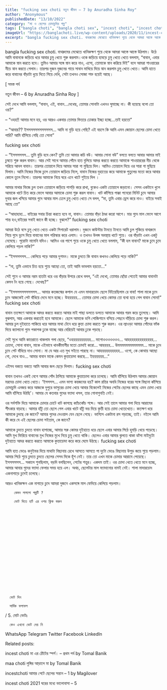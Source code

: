 ```yaml
---
title: "fucking sex choti নতুন জীবন – 7 by Anuradha Sinha Roy"
author: "Anonymous"
publishedDate: "13/10/2022"
category: "মা ও ছেলের চোদাচুদির গল্প"
tags: ["bangla choti", "bangla choti sex", "incest choti", "incest choti golpo", "Maa Chhele", "maa choda golpo", "maa ke chuda"]
imageUrl: "https://banglachoti.live/wp-content/uploads/2020/11/incest-choti-150x150.jpg"
excerpt: "bangla fucking sex choti. বাথরুমের মেঝেতে খানিকক্ষণ শুয়ে থেকে আমরা আস্তে আস্তে উঠলাম। উঠে আমি বাবানকে জড়িয়ে ধরে আবার চুমু খেতে শুরু করলাম।ওকে জড়িয়ে হাবড়ে চুমু খেতে খেতে বললাম, “বাবান, এবার আমাকে স্নান..."
---
```


bangla fucking sex choti. বাথরুমের মেঝেতে খানিকক্ষণ শুয়ে থেকে আমরা আস্তে আস্তে উঠলাম। উঠে আমি বাবানকে জড়িয়ে ধরে আবার চুমু খেতে শুরু করলাম।ওকে জড়িয়ে হাবড়ে চুমু খেতে খেতে বললাম, “বাবান, এবার আমাকে স্নান করতে হবে। তুমিও আমার সঙ্গে স্নান করে নাও, এসো, তোমাকে স্নান করিয়ে দিই” বলে আমরা শাওয়ারের নীচে স্নান করতে গেলাম। তারপর দুজন দুজনের গায়ে সাবান মাখিয়ে দিয়ে স্নান করলাম চুমু খেতে খেতে। আমি হাতে করে বাবানের বাঁড়াটা ধুয়ে দিতে গিয়ে দেখি, সেটা তখনও সোজা শক্ত হয়েই আছে।


[
সমস্ত পর্ব


নতুন জীবন – 6 by Anuradha Sinha Roy
]


সেই দেখে আমি বললাম, “বাবান, এই, বাবান…দেখেছ, তোমার সোনাটা এখনও ঘুমাচ্ছে না। কী হয়েছে বলো তো ওর?”

– “ওহহ!! আমার মনে হয়, ওর আরও একবার তোমার ভিতরে ঢোকার ইচ্ছা হচ্ছে…তাই হয়তো”

– “আবার?? ইসসসসসসসসসসসস… আমি না বুড়ি হয়ে গেছি? এই বয়সে কি আমি এমন জোয়ান ছেলের চোদা খেতে পারি? আমি হাঁপিয়ে গেছি তো সোনা”


fucking sex choti


– “ইসসসসসস… তুমি বুড়ি হবে কেন? তুমি তো আমার কচি বউ। আমার সোনা বউ” বলতে বলতে আবার আমার মাই চুষতে শুরু করল বাবান। আর সেই সাথে আমার পোঁদে হাত বুলিয়ে আদর করতে করতে আমাকে শাওয়াররের নীচ থেকে সরিয়ে আনল বাবান। তারপর তোয়ালে দিয়ে আমার সারা গা মুছিয়ে দিল। আমিও তোয়ালে দিয়ে ওর সারা গা মুছিয়ে দিলাম। আমি নিজের ভিজে চুলে তোয়ালে জড়িয়ে নিলে, বাবান নিজের দুহাতের করে আমাকে পুতুলের মতো করে আবার কোলে তুলে নিলো। তারপর আমাকে নিয়ে ঘরে এনে খাটে শুইয়ে দিল ।


আমার মাথার ভিজে চুল তখন তোয়ালে জড়িয়ে পাগড়ি করে রাখা, বুকেও একটা তোয়ালে জড়ানো। সেসব একটানে খুলে আমাকে খাটে চিত করে ফেলে আবার আমাকে চোদা শুরু করল বাবান। খাট কাঁপিয়ে পাক্কা পনেরো মিনিট চুদে আমার দুবার জল খসিয়ে আমার গুদে আবার মাল ঢেলে চুমু খেতে খেতে সে বলল, “মা, তুমি এবার ড্রেস করে নাও। বাইরে সবাই আছে তো”

– “আহাহাহা… বাইরের সবার চিন্তা করতে হবে না, বাবান। তোমার বাঁড়া ঠাণ্ডা করো আগে। মার গুদে মাল ফেলে আগে শান্ত হও,বাইরের সবাই জানে কী হচ্ছে। বুঝলে?” fucking sex choti


আমরা উঠে বসে চুমু খেতে খেতে একটা সিগারেট ধরালাম। দুজনে কাউন্টার টানতে টানতে আমি চুল শুকিয়ে বাথরুমে গিয়ে গুদে ড্যুস দিয়ে বাবানের মাল পরিস্কার করে এলাম। ও তখনও উলঙ্গ অবস্থায় খাটে শুয়ে। ওর বাঁড়াটা এখন একটু নেমেছে। পুরোটা নামেনি যদিও। আমিও ওর পাশে শুয়ে ওকে চুমু খেতে খেতে বললাম, “কী হল বাবান? মাকে চুদে চুদে কেলিয়ে পড়ল নাকি?”

– “ইসসসসসস… কেলিয়ে পড়ে আমার দুশমন। মাকে চুদতে কি বাবান কখনও কেলিয়ে পড়ে নাকি?”












– “না, তুমি এভাবে চিত হয়ে শুয়ে আছো তো, তাই আমি ভাবলাম হয়তো…”

সেই শুনে ও আমার নরম হাতটা ধরে ওর বাঁড়ার উপরে রেখে বলল, “এই দেখো, তোমার ছোঁয়া পেতেই আমার বাবানটা কেমন টং হয়ে গেছে। দেখেছ?”

– “ইসসসসসসসসসসস… আমার কতজন্মের কপাল যে এমন মাদারচোদ ছেলে বিইয়েছিলাম রে বাবা! শালা মাকে চুদে চুদে আজকেই পেট বাঁধিয়ে দেবে মনে হচ্ছে। উহহহহহ… তোমার চোদা খেয়ে কোমর তো ব্যথা হয়ে গেল বাবান সোনা!” fucking sex choti


বাবান ততক্ষণে আমাকে আদর করতে করতে আমার মাই পাছা ডলতে ডলতে আমাকে আবার গরম করে তুলেছে। আমি বুঝলাম, আর একবার করতেই হবে আমাকে। ছেলে আমাকে ডগি পোজিশানে বসিয়ে পেছনে দাঁড়িয়ে চোদা শুরু করল। আমার চুল দুইহাতে পাকিয়ে ধরে আমার মাথা টেনে ধরে কুত্তা চোদা করতে শুরু করল। ওর ল্যাওড়া আমার পোঁদের ফাঁক দিয়ে ক্যালানো গুদে পকাপক ঢুকে যাচ্ছে আর বেরিয়েই আবার ঢুকে পড়ছে।


সেই সুখে আমি কাতরাতে থাকলাম গলা ছেড়ে, “ওহহহহহহহহহহ… মাগোওওওওওওও… আহহহহহহহহহহহহহ… চোদো, সোনা বাবান, মাকে এইভাবে খানকীমাগীর মতো চোদাই করো… আহহহহ… উমমমমমমমমমমমমম… মাকে চুদে চুদে পেট বাঁধিয়ে দাও সোনা। মা যে আর এত সুখ সইতে পারছে না। আহহহহহহহহহহ… ওগো, কে কোথায় আছো গো, দেখে যাও… আমার বাবান মাকে কেমন কুত্তাচোদা করছে… ইহহহহহহ…”


এইসব বকতে বকতে আমি আবার জল ছেড়ে দিলাম। fucking sex choti


বাবান তখনও একই বেগে আমার পোঁদ ঠাপিয়ে আমাকে কুত্তাচোদা করে চলেছে। আমি হাঁপিয়ে উঠলাম আমার জোয়ান মরদের চোদা খেতে খেতে। ‘ইসসসস… এমন ভাগ্য কয়জনের হয়? কাল রত্তির অবধি নিজের বরের সঙ্গে বিছানা কাঁপিয়ে চোদাচুদি এনজয় করে আজকে দুপুরে ভাসুরের চোদা খেয়ে আবার বিকেলেই নিজের পেটের ছেলের কাছে এমন চোদা খেয়ে আমি হাঁপিয়ে উঠছি’। আমার যে কতবার গুদের ফ্যাদা খসল, তার গোনাগুনতি নেই।


ওর সর্বশক্তি দিয়ে আমাকে চোদার চোটে খাট কাপছে ক্যাঁচকোঁচ শব্দে। আর সেই তালে আমার গলা দিয়ে আরামের শীৎকার বাড়ছে। আমার হাঁটু তো ছেলে গেল এবার খাটে হাঁটু ভর দিয়ে কুত্তী হয়ে চোদা খেতেখেতে। কতক্ষণ ধরে আমাকে চুদছে কে জানে? আমার গুদের দেওয়াল যেন ছেলে গেছে। ভাগ্যিস একটানা রস গড়াচ্ছে, তাই। নইলে আমি কী করে যে এই ছেলের চোদা সইতাম, কে জানে?


আমাকে চুদতে চুদতে বাবান হাপাচ্ছে, আমার সরু কোমর দুইহাতে ধরে ছেলে এবার আমার পিঠে হুমড়ি খেয়ে পড়েছে। আমি মুখ ফিরিয়ে বাবানের মুখ নিজের মুখে নিয়ে চুমু খেতে থাকি। ছেলেও এবার আমার ঝুলতে থাকা ডাঁসা মাইদুটো দুইহাতে আদর করতে করতে আমাকে কুত্তাচোদা করে করে ঘেমে উঠছে। fucking sex choti


আমি হাত ভেঙে কনুইভর দিয়ে মাথাটা বিছানায় রেখে আসতে আসতে পা দুটো ভেঙে বিছানায় উপুড় জয়ে শুয়ে পড়লাম। আমার পিঠে শুয়ে চুদতে চুদতে ছেলের সেসব দিকে হুঁশ নেই। তার তো এখন মাকে চোদার আরামে পেয়েছে। ইসসসসসস… সকালে শুনছিলাম, বড়দি বলছিলেন, পেটের শত্তুর। একদম তাই। ওর চোদা খেতে খেতে মনে হচ্ছে, আমার আবার গুদের ফ্যাদা ফেলার সময় হয়ে এল। অথচ, ছেলেটার মাল ফ্যাদানোর নামই নেই। শালা মাদারচোদ একনাগাড়ে চুদেই চলেছে।


আরও খানিকক্ষন এক নাগাড়ে চুদে আমরা দুজনে একসঙ্গে মাল ফেদিয়ে কেলিয়ে পড়লাম।


 
 
 
        কেমন লাগলো গল্পটি ?      
 
        ভোট দিতে হার্ট এর ওপর ক্লিক করুন      
 
 
 
 
 
 
 
 
 
 
 
 
 
 
 
 
 
 
 
 
 
      ভোট দিন    
 
      সার্বিক ফলাফল 
 / 5. মোট ভোটঃ 
 
 
      কেও এখনো ভোট দেয় নি    
 
 
 
 
WhatsApp
Telegram
Twitter
Facebook
LinkedIn




Related posts:






incest choti মা এর ঠোঁটের স্পর্শ। – প্রথম পর্ব by Tomal Banik




maa choti লুঙ্গির আড়ালে মা by Tomal Banik




incestchoti আমার পেটে ছেলের সন্তান – 1 by Magilover




incest choti 2021 ঘরের মধ্যে ভালোবাসা – 5
